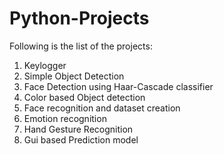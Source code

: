 # Python-Projects
Following is the list of the projects:
1) Keylogger
2) Simple Object Detection
3) Face Detection using Haar-Cascade classifier
4) Color based Object detection
5) Face recognition and dataset creation
6) Emotion recognition
7) Hand Gesture Recognition
8) Gui based Prediction model
